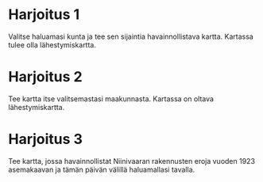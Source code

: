 # Harjoitus 1

Valitse haluamasi kunta ja tee sen sijaintia havainnollistava kartta. Kartassa tulee olla lähestymiskartta.

# Harjoitus 2

Tee kartta itse valitsemastasi maakunnasta. Kartassa on oltava lähestymiskartta.

# Harjoitus 3

Tee kartta, jossa havainnollistat Niinivaaran rakennusten eroja vuoden 1923 asemakaavan 
ja tämän päivän välillä haluamallasi tavalla.
